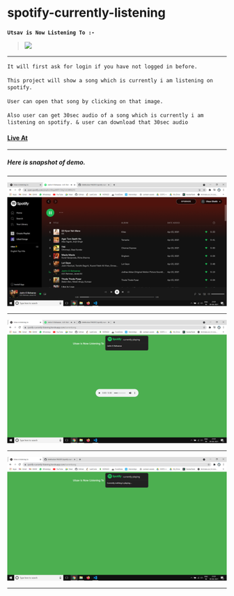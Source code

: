 # spotify-currently-listening

**`Utsav is Now Listening To :- `**

>![](https://spotify-currently-listening.herokuapp.com/getimage) 

<hr/>

```
It will first ask for login if you have not logged in before.

This project will show a song which is currently i am listening on spotify.

User can open that song by clicking on that image.

Also user can get 30sec audio of a song which is currently i am listening on spotify. & user can download that 30sec audio
```


#### <a href="https://spotify-currently-listening.herokuapp.com/currentsong">Live At</a>

<hr/>

##### Here is snapshot of demo. 

<hr/>

![alt text](/images/1.png)

<hr/>

![alt text](/images/2.png)

<hr/>

![alt text](/images/3.png)

<hr/>

